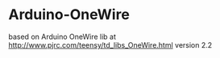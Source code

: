 Arduino-OneWire
===============

based on Arduino OneWire lib at http://www.pjrc.com/teensy/td_libs_OneWire.html version 2.2